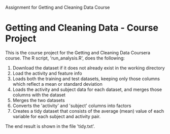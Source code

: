 
Assignment for Getting and Cleaning Data Course
# Getting and Cleaning Data - Course Project

This is the course project for the Getting and Cleaning Data Coursera course.
The R script, 'run_analysis.R', does the following:

1. Download the dataset if it does not already exist in the working directory
2. Load the activity and feature info
3. Loads both the training and test datasets, keeping only those columns which
   reflect a mean or standard deviation
4. Loads the activity and subject data for each dataset, and merges those
   columns with the dataset
5. Merges the two datasets
6. Converts the 'activity' and 'subject' columns into factors
7. Creates a tidy dataset that consists of the average (mean) value of each
   variable for each subject and activity pair.

The end result is shown in the file 'tidy.txt'.

